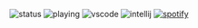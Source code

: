 ![status](https://api.statusbadges.me/badge/status/992924150438055996?simple=true)
![playing](https://api.statusbadges.me/badge/playing/992924150438055996)
![vscode](https://api.statusbadges.me/badge/vscode/992924150438055996)
![intellij](https://api.statusbadges.me/badge/intellij/992924150438055996)
[![spotify](https://api.statusbadges.me/badge/spotify/992924150438055996)](https://api.statusbadges.me/openspotify/992924150438055996)

<!---
bemancer/bemancer is a ✨ special ✨ repository because its `README.md` (this file) appears on your GitHub profile.
You can click the Preview link to take a look at your changes.

- 👋 Hi, I’m @bemancer
- 🔭 I’m currently working on ...
- 🌱 I’m currently learning ...
- 👯 I’m looking to collaborate on ...
- 🤔 I’m looking for help with ...
- 💬 Ask me about ...
- 📫 How to reach me: ...
- 😄 Pronouns: ...
- ⚡ Fun fact: ...

--->
